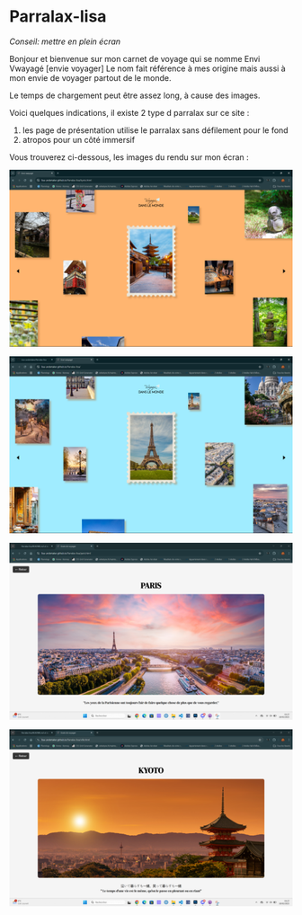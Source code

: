 # Parralax-lisa

*Conseil: mettre en plein écran*

Bonjour et bienvenue sur mon carnet de voyage qui se nomme Envi Vwayagé [envie voyager]
 Le nom fait référence à mes origine mais aussi à mon envie de voyager partout de le monde.

Le temps de chargement peut être assez long, à cause des images.

Voici quelques indications, il existe 2 type d parralax sur ce site :

1. les page de présentation utilise le parralax sans défilement pour le fond 
2. atropos pour un côté immersif 

Vous trouverez ci-dessous, les images du rendu sur mon écran :

![alt text](image.png)

![alt text](image-1.png)

![alt text](image-2.png)

![alt text](image-3.png)

